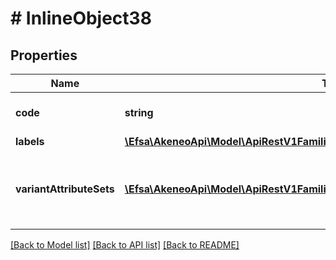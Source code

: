 # # InlineObject38

## Properties

Name | Type | Description | Notes
------------ | ------------- | ------------- | -------------
**code** | **string** | Family variant code |
**labels** | [**\Efsa\AkeneoApi\Model\ApiRestV1FamiliesFamilyCodeVariantsLabels**](ApiRestV1FamiliesFamilyCodeVariantsLabels.md) |  | [optional]
**variantAttributeSets** | [**\Efsa\AkeneoApi\Model\ApiRestV1FamiliesFamilyCodeVariantsVariantAttributeSets[]**](ApiRestV1FamiliesFamilyCodeVariantsVariantAttributeSets.md) | Attributes distribution according to the enrichment level |

[[Back to Model list]](../../README.md#models) [[Back to API list]](../../README.md#endpoints) [[Back to README]](../../README.md)
